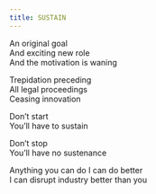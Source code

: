 ```yaml
---
title: SUSTAIN
---
```


An original goal\
And exciting new role\
And the motivation is waning

Trepidation preceding\
All legal proceedings \
Ceasing innovation

Don’t start\
You’ll have to sustain

Don’t stop\
You’ll have no sustenance

Anything you can do I can do better\
I can disrupt industry better than you
